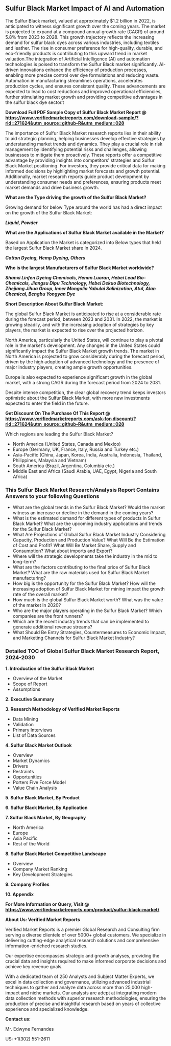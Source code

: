 <h2>Sulfur Black Market Impact of AI and Automation</h2>The Sulfur Black market, valued at approximately $1.2 billion in 2022, is anticipated to witness significant growth over the coming years. The market is projected to expand at a compound annual growth rate (CAGR) of around 5.8% from 2023 to 2028. This growth trajectory reflects the increasing demand for sulfur black dyes across various industries, including textiles and leather. The rise in consumer preference for high-quality, durable, and eco-friendly products is contributing to this upward trend in market valuation.The integration of Artificial Intelligence (AI) and automation technologies is poised to transform the Sulfur Black market significantly. AI-driven innovations enhance the efficiency of production processes, enabling more precise control over dye formulations and reducing waste. Automation in manufacturing streamlines operations, accelerates production cycles, and ensures consistent quality. These advancements are expected to lead to cost reductions and improved operational efficiencies, further stimulating market growth and providing competitive advantages in the sulfur black dye sector.t</p><p id="" class=""><strong>Download Full PDF Sample Copy of Sulfur Black Market Report @ <a href="https://www.verifiedmarketreports.com/download-sample/?rid=271624&utm_source=github-R&utm_medium=028" target="_blank">https://www.verifiedmarketreports.com/download-sample/?rid=271624&utm_source=github-R&utm_medium=028</a></strong></p><p>The importance of&nbsp;Sulfur Black Market research reports lies in their ability to aid strategic planning, helping businesses develop effective strategies by understanding market trends and dynamics. They play a crucial role in risk management by identifying potential risks and challenges, allowing businesses to mitigate them proactively. These reports offer a competitive advantage by providing insights into competitors' strategies and Sulfur Black Market positioning. For investors, they provide critical data for making informed decisions by highlighting market forecasts and growth potential. Additionally, market research reports guide product development by understanding consumer needs and preferences, ensuring products meet market demands and drive business growth.</p><p><strong>What are the&nbsp;Type driving the growth of the Sulfur Black Market?</strong></p><p id="" class="">Growing demand for below Type around the world has had a direct impact on the growth of the Sulfur Black Market:</p><em><strong>Liquid, Powder</strong></em></p><strong>What are the&nbsp;Applications&nbsp;of Sulfur Black Market available in the Market?</strong></p><p id="" class="">Based on Application the Market is categorized into Below types that held the largest Sulfur Black Market share In 2024.</p><em><strong>Cotton Dyeing, Hemp Dyeing, Others</strong></em></p><strong>Who is the largest Manufacturers of Sulfur Black Market worldwide?</strong></p><p><em><strong>Shanxi Linfen Dyeing Chemicals, Henan Luoran, Hebei Lead Bio-Chemicals, Jiangsu Dipu Technology, Hebei Dekuo Biotechnology, Zhejiang Jihua Group, Inner Mongolia Yabulai Salinization, Atul, Alan Chemical, Bengbu Yongyan Dye</strong></em></p><p id="" class=""><strong>Short Description About Sulfur Black Market:</strong></p><p>The global Sulfur Black Market is anticipated to rise at a considerable rate during the forecast period, between 2023 and 2031. In 2022, the market is growing steadily, and with the increasing adoption of strategies by key players, the market is expected to rise over the projected horizon.</p><p>North America, particularly the United States, will continue to play a pivotal role in the market's development. Any changes in the United States could significantly impact the Sulfur Black Market growth trends. The market in North America is projected to grow considerably during the forecast period, driven by the high adoption of advanced technology and the presence of major industry players, creating ample growth opportunities.</p><p>Europe is also expected to experience significant growth in the global market, with a strong CAGR during the forecast period from 2024 to 2031.</p><p>Despite intense competition, the clear global recovery trend keeps investors optimistic about the Sulfur Black Market, with more new investments expected to enter the field in the future.</p><p id="" class=""><strong>Get Discount On The Purchase Of This Report @ <a href="https://www.verifiedmarketreports.com/ask-for-discount/?rid=271624&utm_source=github-R&utm_medium=028" target="_blank">https://www.verifiedmarketreports.com/ask-for-discount/?rid=271624&utm_source=github-R&utm_medium=028</a></strong></p>Which regions are leading the Sulfur Black Market?</p><ul><li>North America (United States, Canada and Mexico)</li><li>Europe (Germany, UK, France, Italy, Russia and Turkey etc.)</li><li>Asia-Pacific (China, Japan, Korea, India, Australia, Indonesia, Thailand, Philippines, Malaysia and Vietnam)</li><li>South America (Brazil, Argentina, Columbia etc.)</li><li>Middle East and Africa (Saudi Arabia, UAE, Egypt, Nigeria and South Africa)</li></ul><h3 id="" class="">This Sulfur Black Market Research/Analysis Report Contains Answers to your following Questions</h3><ul><li>What are the global trends in the Sulfur Black Market? Would the market witness an increase or decline in the demand in the coming years?</li><li>What is the estimated demand for different types of products in Sulfur Black Market? What are the upcoming industry applications and trends for the Sulfur Black Market?</li><li>What Are Projections of Global Sulfur Black Market Industry Considering Capacity, Production and Production Value? What Will Be the Estimation of Cost and Profit? What Will Be Market Share, Supply and Consumption? What about imports and Export?</li><li>Where will the strategic developments take the industry in the mid to long-term?</li><li>What are the factors contributing to the final price of Sulfur Black Market? What are the raw materials used for Sulfur Black Market manufacturing?</li><li>How big is the opportunity for the Sulfur Black Market? How will the increasing adoption of Sulfur Black Market for mining impact the growth rate of the overall market?</li><li>How much is the global Sulfur Black Market worth? What was the value of the market In 2020?</li><li>Who are the major players operating in the Sulfur Black Market? Which companies are the front runners?</li><li>Which are the recent industry trends that can be implemented to generate additional revenue streams?</li><li>What Should Be Entry Strategies, Countermeasures to Economic Impact, and Marketing Channels for Sulfur Black Market Industry?</li></ul><h3 id="" class="">Detailed TOC of Global Sulfur Black Market Research Report, 2024-2030</h3><p id="" class=""><strong>1. Introduction of the Sulfur Black Market</strong></p><ul><li>Overview of the Market</li><li>Scope of Report</li><li>Assumptions</li></ul><p id="" class=""><strong>2. Executive Summary</strong></p><p id="" class=""><strong>3. Research Methodology of Verified Market Reports</strong></p><ul><li>Data Mining</li><li>Validation</li><li>Primary Interviews</li><li>List of Data Sources</li></ul><p id="" class=""><strong>4. Sulfur Black Market Outlook</strong></p><ul><li>Overview</li><li>Market Dynamics</li><li>Drivers</li><li>Restraints</li><li>Opportunities</li><li>Porters Five Force Model</li><li>Value Chain Analysis</li></ul><p id="" class=""><strong>5. Sulfur Black Market, By Product</strong></p><p id="" class=""><strong>6. Sulfur Black Market, By Application</strong></p><p id="" class=""><strong>7. Sulfur Black Market, By Geography</strong></p><ul><li>North America</li><li>Europe</li><li>Asia Pacific</li><li>Rest of the World</li></ul><p id="" class=""><strong>8. Sulfur Black Market Competitive Landscape</strong></p><ul><li>Overview</li><li>Company Market Ranking</li><li>Key Development Strategies</li></ul><p id="" class=""><strong>9. Company Profiles</strong></p><p id="" class=""><strong>10. Appendix</strong></p><p id="" class=""><strong>For More Information or Query, Visit @ <a href="https://www.verifiedmarketreports.com/product/sulfur-black-market/" target="_blank">https://www.verifiedmarketreports.com/product/sulfur-black-market/</a></strong></p><p id="" class=""><strong>About Us: Verified Market Reports</strong></p><p id="" class="">Verified Market Reports is a premier Global Research and Consulting firm serving a diverse clientele of over 5000+ global customers. We specialize in delivering cutting-edge analytical research solutions and comprehensive information-enriched research studies.</p><p id="" class="">Our expertise encompasses strategic and growth analyses, providing the crucial data and insights required to make informed corporate decisions and achieve key revenue goals.</p><p id="" class="">With a dedicated team of 250 Analysts and Subject Matter Experts, we excel in data collection and governance, utilizing advanced industrial techniques to gather and analyze data across more than 25,000 high-impact and niche markets. Our analysts are adept at integrating modern data collection methods with superior research methodologies, ensuring the production of precise and insightful research based on years of collective experience and specialized knowledge.</p><p id="" class=""><strong>Contact us:</strong></p><p id="" class="">Mr. Edwyne Fernandes</p><p id="" class="">US: +1(302) 551-2611</p>